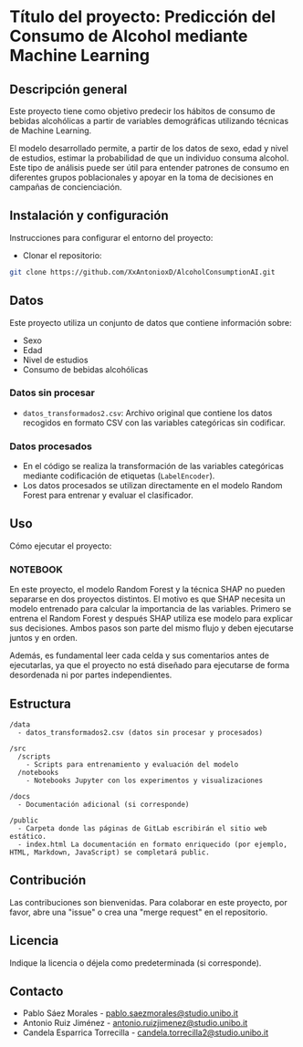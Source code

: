 
# Título del proyecto: Predicción del Consumo de Alcohol mediante Machine Learning

## Descripción general
Este proyecto tiene como objetivo predecir los hábitos de consumo de bebidas alcohólicas a partir de variables demográficas utilizando técnicas de Machine Learning.

El modelo desarrollado permite, a partir de los datos de sexo, edad y nivel de estudios, estimar la probabilidad de que un individuo consuma alcohol. Este tipo de análisis puede ser útil para entender patrones de consumo en diferentes grupos poblacionales y apoyar en la toma de decisiones en campañas de concienciación.

## Instalación y configuración
Instrucciones para configurar el entorno del proyecto:

- Clonar el repositorio:
```bash
git clone https://github.com/XxAntonioxD/AlcoholConsumptionAI.git
```

## Datos
Este proyecto utiliza un conjunto de datos que contiene información sobre:
- Sexo
- Edad
- Nivel de estudios
- Consumo de bebidas alcohólicas

### Datos sin procesar
- `datos_transformados2.csv`: Archivo original que contiene los datos recogidos en formato CSV con las variables categóricas sin codificar.

### Datos procesados
- En el código se realiza la transformación de las variables categóricas mediante codificación de etiquetas (`LabelEncoder`).
- Los datos procesados se utilizan directamente en el modelo Random Forest para entrenar y evaluar el clasificador.

## Uso
Cómo ejecutar el proyecto:

### NOTEBOOK
En este proyecto, el modelo Random Forest y la técnica SHAP no pueden separarse en dos proyectos distintos.
El motivo es que SHAP necesita un modelo entrenado para calcular la importancia de las variables.
Primero se entrena el Random Forest y después SHAP utiliza ese modelo para explicar sus decisiones.
Ambos pasos son parte del mismo flujo y deben ejecutarse juntos y en orden.

Además, es fundamental leer cada celda y sus comentarios antes de ejecutarlas, ya que el proyecto no está diseñado para ejecutarse de forma desordenada ni por partes independientes.

## Estructura
```
/data
  - datos_transformados2.csv (datos sin procesar y procesados)

/src
  /scripts
    - Scripts para entrenamiento y evaluación del modelo
  /notebooks
    - Notebooks Jupyter con los experimentos y visualizaciones

/docs
  - Documentación adicional (si corresponde)

/public
  - Carpeta donde las páginas de GitLab escribirán el sitio web estático.
  - index.html La documentación en formato enriquecido (por ejemplo, HTML, Markdown, JavaScript) se completará public.
```

## Contribución
Las contribuciones son bienvenidas. Para colaborar en este proyecto, por favor, abre una "issue" o crea una "merge request" en el repositorio.

## Licencia
Indique la licencia o déjela como predeterminada (si corresponde).

## Contacto
- Pablo Sáez Morales - pablo.saezmorales@studio.unibo.it
- Antonio Ruiz Jiménez - antonio.ruizjimenez@studio.unibo.it
- Candela Esparrica Torrecilla - candela.torrecilla2@studio.unibo.it
